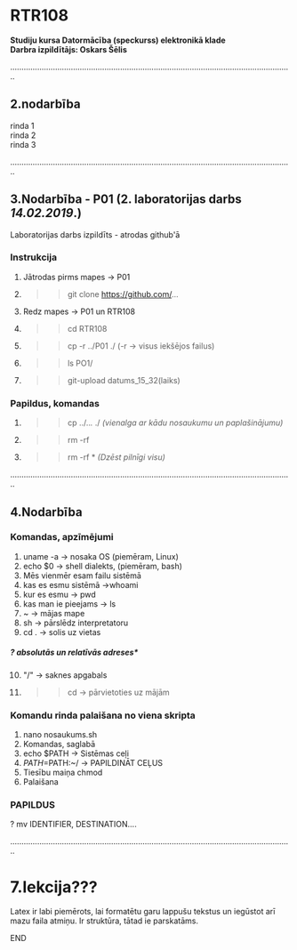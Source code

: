 # RTR108
**Studiju kursa Datormācība (speckurss) elektronikā klade**  
**Darbra izpildītājs: Oskars Šēlis**

..............................................................................................................................  

## **2.nodarbība**

rinda 1  
rinda 2  
rinda 3  

..............................................................................................................................  
## **3.Nodarbība - P01** (2. laboratorijas darbs *14.02.2019*.)

Laboratorijas darbs izpildīts - atrodas github'ā

### **Instrukcija**
1. Jātrodas pirms mapes -> P01
2. >>git clone https://github.com/...
3. Redz mapes -> P01 un RTR108
4. >>cd RTR108
5. >>cp -r ../P01 ./ (-r -> visus iekšējos failus)
6. >>ls PO1/
7. >>git-upload datums_15_32(laiks)


### **Papildus, komandas**  
1. >>cp ../..*.* ./ *(vienalga ar kādu nosaukumu un paplašinājumu)*  
2. >>rm -rf
3. >>rm -rf * *(Dzēst pilnīgi visu)*

..............................................................................................................................  

## **4.Nodarbība**

### **Komandas, apzīmējumi**

1. uname -a  ->  nosaka OS  (piemēram, Linux)
2. echo $0  ->  shell dialekts, (piemēram, bash)  
3. Mēs vienmēr esam failu sistēmā  
4. kas es esmu sistēmā ->whoami  
5. kur es esmu  ->  pwd  
6. kas man ie pieejams  ->  ls  
7. ~  ->  mājas mape  
8. sh  ->  pārslēdz interpretatoru    
9. cd .  ->  solis uz vietas    

##### *? absolutās un relatīvās adreses**      

10. "/" -> saknes apgabals  
11. >>cd -> pārvietoties uz mājām   

### Komandu rinda palaišana no viena skripta  

1. nano nosaukums.sh   
2. Komandas, saglabā   
3. echo $PATH  ->  Sistēmas ceļi   
4. $PATH =$PATH:~/  ->  PAPILDINĀT CEĻUS    
5. Tiesību maiņa chmod  
6. Palaišana  


### **PAPILDUS**    
? mv  IDENTIFIER, DESTINATION....   

..............................................................................................................................  


# 7.lekcija???
Latex ir labi piemērots, lai formatētu garu lappušu tekstus un  iegūstot arī mazu faila atmiņu.
Ir struktūra, tātad ie parskatāms.


END  
